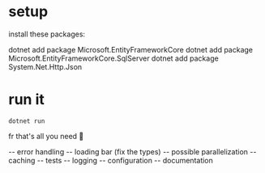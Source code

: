 # setup

install these packages:

dotnet add package Microsoft.EntityFrameworkCore
dotnet add package Microsoft.EntityFrameworkCore.SqlServer
dotnet add package System.Net.Http.Json
# run it
```shell
dotnet run
```

fr that's all you need 🚀


-- error handling
-- loading bar (fix the types)
-- possible parallelization
-- caching
-- tests
-- logging
-- configuration
-- documentation
